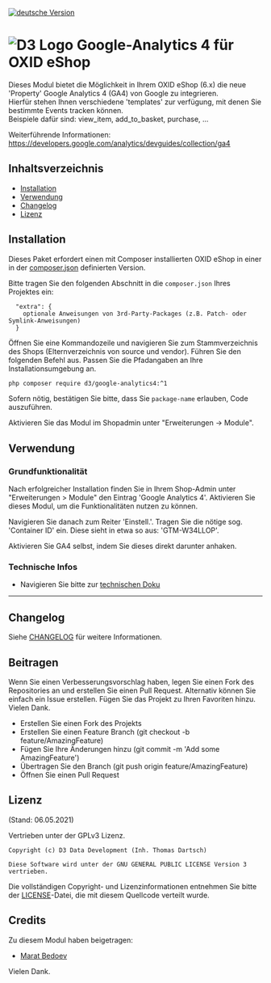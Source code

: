 [![deutsche Version](https://logos.oxidmodule.com/de2_xs.svg)](README.md)

# ![D3 Logo](https://logos.oxidmodule.com/d3logo_24x24.svg) Google-Analytics 4 für OXID eShop

Dieses Modul bietet die Möglichkeit in Ihrem OXID eShop (6.x) die neue 'Property' Google Analytics 4 (GA4) von Google
zu integrieren.  
Hierfür stehen Ihnen verschiedene 'templates' zur verfügung, mit denen Sie bestimmte Events tracken können.  
Beispiele dafür sind: view_item, add_to_basket, purchase, ...

Weiterführende Informationen: https://developers.google.com/analytics/devguides/collection/ga4

## Inhaltsverzeichnis

- [Installation](#installation)
- [Verwendung](#verwendung)
- [Changelog](#changelog)
- [Lizenz](#lizenz)

## Installation

Dieses Paket erfordert einen mit Composer installierten OXID eShop in einer in der [composer.json](composer.json) definierten Version.

Bitte tragen Sie den folgenden Abschnitt in die `composer.json` Ihres Projektes ein:

```
  "extra": {
    optionale Anweisungen von 3rd-Party-Packages (z.B. Patch- oder Symlink-Anweisungen)
  }
```

Öffnen Sie eine Kommandozeile und navigieren Sie zum Stammverzeichnis des Shops (Elternverzeichnis von source und vendor). Führen Sie den folgenden Befehl aus. Passen Sie die Pfadangaben an Ihre Installationsumgebung an.


```bash
php composer require d3/google-analytics4:^1
```

Sofern nötig, bestätigen Sie bitte, dass Sie `package-name` erlauben, Code auszuführen.

Aktivieren Sie das Modul im Shopadmin unter "Erweiterungen -> Module".

## Verwendung
### Grundfunktionalität
Nach erfolgreicher Installation finden Sie in Ihrem Shop-Admin unter "Erweiterungen > Module" 
den Eintrag 'Google Analytics 4'.
Aktivieren Sie dieses Modul, um die Funktionalitäten nutzen zu können.

Navigieren Sie danach zum Reiter 'Einstell.'.
Tragen Sie die nötige sog. 'Container ID' ein. Diese sieht in etwa so aus: 'GTM-W34LLOP'.

Aktivieren Sie GA4 selbst, indem Sie dieses direkt darunter anhaken.

### Technische Infos
- Navigieren Sie bitte zur [technischen Doku](./Docs/README.md)

---

## Changelog

Siehe [CHANGELOG](CHANGELOG.md) für weitere Informationen.

## Beitragen

Wenn Sie einen Verbesserungsvorschlag haben, legen Sie einen Fork des Repositories an und erstellen Sie einen Pull Request. Alternativ können Sie einfach ein Issue erstellen. Fügen Sie das Projekt zu Ihren Favoriten hinzu. Vielen Dank.

- Erstellen Sie einen Fork des Projekts
- Erstellen Sie einen Feature Branch (git checkout -b feature/AmazingFeature)
- Fügen Sie Ihre Änderungen hinzu (git commit -m 'Add some AmazingFeature')
- Übertragen Sie den Branch (git push origin feature/AmazingFeature)
- Öffnen Sie einen Pull Request

## Lizenz
(Stand: 06.05.2021)

Vertrieben unter der GPLv3 Lizenz.

```
Copyright (c) D3 Data Development (Inh. Thomas Dartsch)

Diese Software wird unter der GNU GENERAL PUBLIC LICENSE Version 3 vertrieben.
```

Die vollständigen Copyright- und Lizenzinformationen entnehmen Sie bitte der [LICENSE](LICENSE)-Datei, die mit diesem Quellcode verteilt wurde.

## Credits
Zu diesem Modul haben beigetragen:

- [Marat Bedoev](https://github.com/vanilla-thunder)

Vielen Dank.